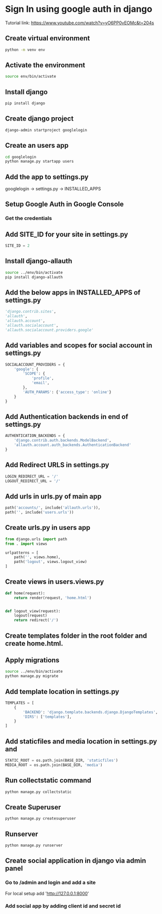 # Sign In using google auth in django
Tutorial link: https://www.youtube.com/watch?v=yO6PP0vEOMc&t=204s 

## Create virtual environment

```bash
python -m venv env
```

## Activate the environment

```bash
source env/bin/activate
```

## Install django

```bash
pip install django
```

## Create django project

```bash
django-admin startproject googlelogin
```

## Create an users app

```bash
cd googlelogin
python manage.py startapp users
```

## Add the app to settings.py

googlelogin -> settings.py -> INSTALLED_APPS

## Setup Google Auth in Google Console

### Get the credentials

## Add SITE_ID for your site in settings.py

```python
SITE_ID = 2
```

## Install django-allauth

```bash
source ../env/bin/activate
pip install django-allauth
```

## Add the below apps in INSTALLED_APPS of settings.py

```python
'django.contrib.sites',
'allauth',
'allauth.account',
'allauth.socialaccount',
'allauth.socialaccount.providers.google'
```

## Add variables and scopes for social account in settings.py

```python
SOCIALACCOUNT_PROVIDERS = {
    'google': {
        'SCOPE': {
            'profile',
            'email',
        },
        'AUTH_PARAMS': {'access_type': 'online'}
    }
}
```

## Add Authentication backends in end of settings.py

```python
AUTHENTICATION_BACKENDS = {
    'django.contrib.auth.backends.ModelBackend',
    'allauth.account.auth_backends.AuthenticationBackend'
}
```

## Add Redirect URLS in settings.py

```python
LOGIN_REDIRECT_URL = '/'
LOGOUT_REDIRECT_URL = '/'
```

## Add urls in urls.py of main app

```python
path('accounts/', include('allauth.urls')),
path('', include('users.urls'))
```

## Create urls.py in users app

```python
from django.urls import path
from . import views

urlpatterns = [
    path('', views.home),
    path('logout', views.logout_view)
]
```

## Create views in users.views.py

```python
def home(request):
    return render(request, 'home.html')


def logout_view(request):
    logout(request)
    return redirect('/')
```

## Create templates folder in the root folder and create home.html.

## Apply migrations

```bash
source ../env/bin/activate
python manage.py migrate
```

## Add template location in settings.py

```python
TEMPLATES = [
    {
        'BACKEND': 'django.template.backends.django.DjangoTemplates',
        'DIRS': ['templates'],
    }
]
```

## Add staticfiles and media location in settings.py and

```python
STATIC_ROOT = os.path.join(BASE_DIR, 'staticfiles')
MEDIA_ROOT = os.path.join(BASE_DIR, 'media')
```

## Run collectstatic command

```bash
python manage.py collectstatic
```

## Create Superuser

```bash
python manage.py createsuperuser
```

## Runserver

```bash
python manage.py runserver
```

## Create social application in django via admin panel

### Go to /admin and login and add a site
For local setup add 'http://127.0.0.1:8000'

### Add social app by adding client id and secret id
